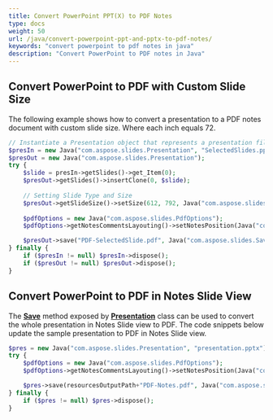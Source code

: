 ```yaml
---
title: Convert PowerPoint PPT(X) to PDF Notes
type: docs
weight: 50
url: /java/convert-powerpoint-ppt-and-pptx-to-pdf-notes/
keywords: "convert powerpoint to pdf notes in java"
description: "Convert PowerPoint to PDF notes in Java"
---
```


## **Convert PowerPoint to PDF with Custom Slide Size**
The following example shows how to convert a presentation to a PDF notes document with custom slide size. Where each inch equals 72.

```php
// Instantiate a Presentation object that represents a presentation file
$presIn = new Java("com.aspose.slides.Presentation", "SelectedSlides.pptx");
$presOut = new Java("com.aspose.slides.Presentation");
try {
    $slide = presIn->getSlides()->get_Item(0);
    $presOut->getSlides()->insertClone(0, $slide);
    
    // Setting Slide Type and Size
    $presOut->getSlideSize()->setSize(612, 792, Java("com.aspose.slides.SlideSizeScaleType")->EnsureFit);
        
    $pdfOptions = new Java("com.aspose.slides.PdfOptions");
    $pdfOptions->getNotesCommentsLayouting()->setNotesPosition(Java("com.aspose.slides.NotesPositions")->BottomFull);

    $presOut->save("PDF-SelectedSlide.pdf", Java("com.aspose.slides.SaveFormat")->Pdf, $pdfOptions);
} finally {
    if ($presIn != null) $presIn->dispose();
    if ($presOut != null) $presOut->dispose();
}
```

## **Convert PowerPoint to PDF in Notes Slide View**
The [**Save**](https://apireference.aspose.com/slides/java/com.aspose.slides/Presentation#save-java.lang.String-int-) method exposed by [**Presentation**](https://apireference.aspose.com/slides/java/com.aspose.slides/Presentation) class can be used to convert the whole presentation in Notes Slide view to PDF. The code snippets below update the sample presentation to PDF in Notes Slide view.

```php
$pres = new Java("com.aspose.slides.Presentation", "presentation.pptx");
try {
    $pdfOptions = new Java("com.aspose.slides.PdfOptions");
    $pdfOptions->getNotesCommentsLayouting()->setNotesPosition(Java("com.aspose.slides.NotesPositions")->BottomFull);

    $pres->save(resourcesOutputPath+"PDF-Notes.pdf", Java("com.aspose.slides.SaveFormat")->Pdf, $pdfOptions);
} finally {
    if ($pres != null) $pres->dispose();
}
```